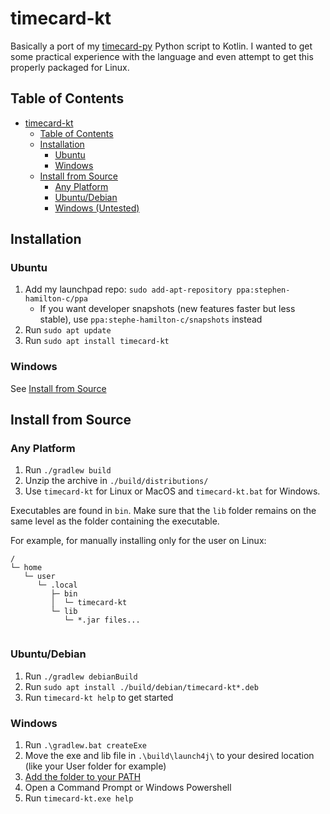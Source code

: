 # timecard-kt
Basically a port of my [timecard-py](https://github.com/Stephen-Hamilton-C/timecard-py) Python script to Kotlin. I wanted to get some practical experience with the language and even attempt to get this properly packaged for Linux.

## Table of Contents
- [timecard-kt](#timecard-kt)
  - [Table of Contents](#table-of-contents)
  - [Installation](#installation)
    - [Ubuntu](#ubuntu)
    - [Windows](#windows)
  - [Install from Source](#install-from-source)
    - [Any Platform](#any-platform)
    - [Ubuntu/Debian](#ubuntudebian)
    - [Windows (Untested)](#windows-untested)

## Installation

### Ubuntu
1. Add my launchpad repo: `sudo add-apt-repository ppa:stephen-hamilton-c/ppa`
   - If you want developer snapshots (new features faster but less stable), use `ppa:stephe-hamilton-c/snapshots` instead
2. Run `sudo apt update`
3. Run `sudo apt install timecard-kt`

### Windows
See [Install from Source](#windows-untested)

## Install from Source

### Any Platform 
1. Run `./gradlew build`
2. Unzip the archive in `./build/distributions/`
3. Use `timecard-kt` for Linux or MacOS and `timecard-kt.bat` for Windows.

Executables are found in `bin`. Make sure that the `lib` folder remains on the same level as the folder containing the executable.

For example, for manually installing only for the user on Linux:

```
/
└─ home
   └─ user
      └─ .local
         ├─ bin
         │  └─ timecard-kt
         └─ lib
            └─ *.jar files...
   
```

### Ubuntu/Debian
1. Run `./gradlew debianBuild`
2. Run `sudo apt install ./build/debian/timecard-kt*.deb`
3. Run `timecard-kt help` to get started

### Windows
1. Run `.\gradlew.bat createExe`
2. Move the exe and lib file in `.\build\launch4j\` to your desired location (like your User folder for example)
3. [Add the folder to your PATH](https://www.architectryan.com/2018/03/17/add-to-the-path-on-windows-10/)
4. Open a Command Prompt or Windows Powershell
5. Run `timecard-kt.exe help`
